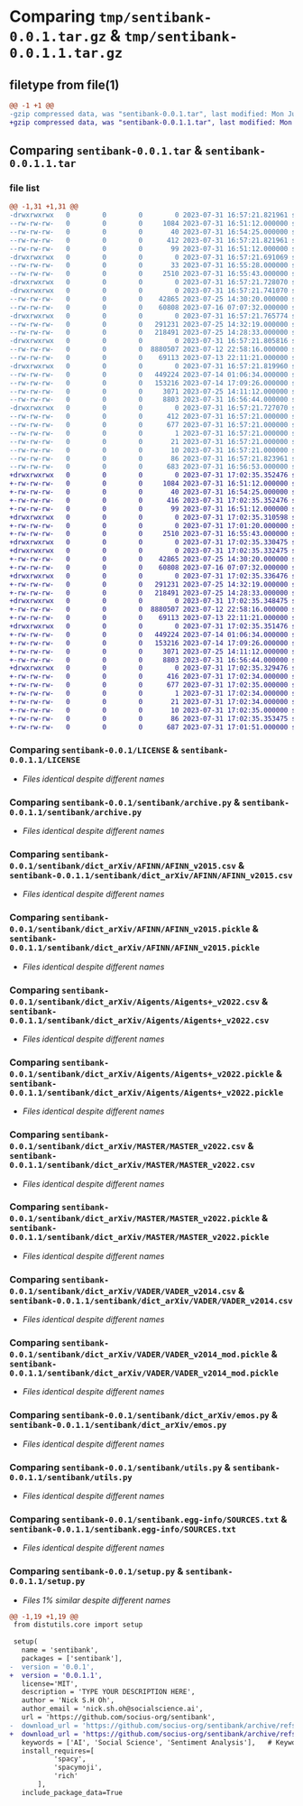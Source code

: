 # Comparing `tmp/sentibank-0.0.1.tar.gz` & `tmp/sentibank-0.0.1.1.tar.gz`

## filetype from file(1)

```diff
@@ -1 +1 @@
-gzip compressed data, was "sentibank-0.0.1.tar", last modified: Mon Jul 31 16:57:21 2023, max compression
+gzip compressed data, was "sentibank-0.0.1.1.tar", last modified: Mon Jul 31 17:02:35 2023, max compression
```

## Comparing `sentibank-0.0.1.tar` & `sentibank-0.0.1.1.tar`

### file list

```diff
@@ -1,31 +1,31 @@
-drwxrwxrwx   0        0        0        0 2023-07-31 16:57:21.821961 sentibank-0.0.1/
--rw-rw-rw-   0        0        0     1084 2023-07-31 16:51:12.000000 sentibank-0.0.1/LICENSE
--rw-rw-rw-   0        0        0       40 2023-07-31 16:54:25.000000 sentibank-0.0.1/MANIFEST.in
--rw-rw-rw-   0        0        0      412 2023-07-31 16:57:21.821961 sentibank-0.0.1/PKG-INFO
--rw-rw-rw-   0        0        0       99 2023-07-31 16:51:12.000000 sentibank-0.0.1/README.md
-drwxrwxrwx   0        0        0        0 2023-07-31 16:57:21.691069 sentibank-0.0.1/sentibank/
--rw-rw-rw-   0        0        0       33 2023-07-31 16:55:28.000000 sentibank-0.0.1/sentibank/__init__.py
--rw-rw-rw-   0        0        0     2510 2023-07-31 16:55:43.000000 sentibank-0.0.1/sentibank/archive.py
-drwxrwxrwx   0        0        0        0 2023-07-31 16:57:21.728070 sentibank-0.0.1/sentibank/dict_arXiv/
-drwxrwxrwx   0        0        0        0 2023-07-31 16:57:21.741070 sentibank-0.0.1/sentibank/dict_arXiv/AFINN/
--rw-rw-rw-   0        0        0    42865 2023-07-25 14:30:20.000000 sentibank-0.0.1/sentibank/dict_arXiv/AFINN/AFINN_v2015.csv
--rw-rw-rw-   0        0        0    60808 2023-07-16 07:07:32.000000 sentibank-0.0.1/sentibank/dict_arXiv/AFINN/AFINN_v2015.pickle
-drwxrwxrwx   0        0        0        0 2023-07-31 16:57:21.765774 sentibank-0.0.1/sentibank/dict_arXiv/Aigents/
--rw-rw-rw-   0        0        0   291231 2023-07-25 14:32:19.000000 sentibank-0.0.1/sentibank/dict_arXiv/Aigents/Aigents+_v2022.csv
--rw-rw-rw-   0        0        0   218491 2023-07-25 14:28:33.000000 sentibank-0.0.1/sentibank/dict_arXiv/Aigents/Aigents+_v2022.pickle
-drwxrwxrwx   0        0        0        0 2023-07-31 16:57:21.805816 sentibank-0.0.1/sentibank/dict_arXiv/MASTER/
--rw-rw-rw-   0        0        0  8880507 2023-07-12 22:58:16.000000 sentibank-0.0.1/sentibank/dict_arXiv/MASTER/MASTER_v2022.csv
--rw-rw-rw-   0        0        0    69113 2023-07-13 22:11:21.000000 sentibank-0.0.1/sentibank/dict_arXiv/MASTER/MASTER_v2022.pickle
-drwxrwxrwx   0        0        0        0 2023-07-31 16:57:21.819960 sentibank-0.0.1/sentibank/dict_arXiv/VADER/
--rw-rw-rw-   0        0        0   449224 2023-07-14 01:06:34.000000 sentibank-0.0.1/sentibank/dict_arXiv/VADER/VADER_v2014.csv
--rw-rw-rw-   0        0        0   153216 2023-07-14 17:09:26.000000 sentibank-0.0.1/sentibank/dict_arXiv/VADER/VADER_v2014_mod.pickle
--rw-rw-rw-   0        0        0     3071 2023-07-25 14:11:12.000000 sentibank-0.0.1/sentibank/dict_arXiv/emos.py
--rw-rw-rw-   0        0        0     8803 2023-07-31 16:56:44.000000 sentibank-0.0.1/sentibank/utils.py
-drwxrwxrwx   0        0        0        0 2023-07-31 16:57:21.727070 sentibank-0.0.1/sentibank.egg-info/
--rw-rw-rw-   0        0        0      412 2023-07-31 16:57:21.000000 sentibank-0.0.1/sentibank.egg-info/PKG-INFO
--rw-rw-rw-   0        0        0      677 2023-07-31 16:57:21.000000 sentibank-0.0.1/sentibank.egg-info/SOURCES.txt
--rw-rw-rw-   0        0        0        1 2023-07-31 16:57:21.000000 sentibank-0.0.1/sentibank.egg-info/dependency_links.txt
--rw-rw-rw-   0        0        0       21 2023-07-31 16:57:21.000000 sentibank-0.0.1/sentibank.egg-info/requires.txt
--rw-rw-rw-   0        0        0       10 2023-07-31 16:57:21.000000 sentibank-0.0.1/sentibank.egg-info/top_level.txt
--rw-rw-rw-   0        0        0       86 2023-07-31 16:57:21.823961 sentibank-0.0.1/setup.cfg
--rw-rw-rw-   0        0        0      683 2023-07-31 16:56:53.000000 sentibank-0.0.1/setup.py
+drwxrwxrwx   0        0        0        0 2023-07-31 17:02:35.352476 sentibank-0.0.1.1/
+-rw-rw-rw-   0        0        0     1084 2023-07-31 16:51:12.000000 sentibank-0.0.1.1/LICENSE
+-rw-rw-rw-   0        0        0       40 2023-07-31 16:54:25.000000 sentibank-0.0.1.1/MANIFEST.in
+-rw-rw-rw-   0        0        0      416 2023-07-31 17:02:35.352476 sentibank-0.0.1.1/PKG-INFO
+-rw-rw-rw-   0        0        0       99 2023-07-31 16:51:12.000000 sentibank-0.0.1.1/README.md
+drwxrwxrwx   0        0        0        0 2023-07-31 17:02:35.310598 sentibank-0.0.1.1/sentibank/
+-rw-rw-rw-   0        0        0        0 2023-07-31 17:01:20.000000 sentibank-0.0.1.1/sentibank/__init__.py
+-rw-rw-rw-   0        0        0     2510 2023-07-31 16:55:43.000000 sentibank-0.0.1.1/sentibank/archive.py
+drwxrwxrwx   0        0        0        0 2023-07-31 17:02:35.330475 sentibank-0.0.1.1/sentibank/dict_arXiv/
+drwxrwxrwx   0        0        0        0 2023-07-31 17:02:35.332475 sentibank-0.0.1.1/sentibank/dict_arXiv/AFINN/
+-rw-rw-rw-   0        0        0    42865 2023-07-25 14:30:20.000000 sentibank-0.0.1.1/sentibank/dict_arXiv/AFINN/AFINN_v2015.csv
+-rw-rw-rw-   0        0        0    60808 2023-07-16 07:07:32.000000 sentibank-0.0.1.1/sentibank/dict_arXiv/AFINN/AFINN_v2015.pickle
+drwxrwxrwx   0        0        0        0 2023-07-31 17:02:35.336476 sentibank-0.0.1.1/sentibank/dict_arXiv/Aigents/
+-rw-rw-rw-   0        0        0   291231 2023-07-25 14:32:19.000000 sentibank-0.0.1.1/sentibank/dict_arXiv/Aigents/Aigents+_v2022.csv
+-rw-rw-rw-   0        0        0   218491 2023-07-25 14:28:33.000000 sentibank-0.0.1.1/sentibank/dict_arXiv/Aigents/Aigents+_v2022.pickle
+drwxrwxrwx   0        0        0        0 2023-07-31 17:02:35.348475 sentibank-0.0.1.1/sentibank/dict_arXiv/MASTER/
+-rw-rw-rw-   0        0        0  8880507 2023-07-12 22:58:16.000000 sentibank-0.0.1.1/sentibank/dict_arXiv/MASTER/MASTER_v2022.csv
+-rw-rw-rw-   0        0        0    69113 2023-07-13 22:11:21.000000 sentibank-0.0.1.1/sentibank/dict_arXiv/MASTER/MASTER_v2022.pickle
+drwxrwxrwx   0        0        0        0 2023-07-31 17:02:35.351476 sentibank-0.0.1.1/sentibank/dict_arXiv/VADER/
+-rw-rw-rw-   0        0        0   449224 2023-07-14 01:06:34.000000 sentibank-0.0.1.1/sentibank/dict_arXiv/VADER/VADER_v2014.csv
+-rw-rw-rw-   0        0        0   153216 2023-07-14 17:09:26.000000 sentibank-0.0.1.1/sentibank/dict_arXiv/VADER/VADER_v2014_mod.pickle
+-rw-rw-rw-   0        0        0     3071 2023-07-25 14:11:12.000000 sentibank-0.0.1.1/sentibank/dict_arXiv/emos.py
+-rw-rw-rw-   0        0        0     8803 2023-07-31 16:56:44.000000 sentibank-0.0.1.1/sentibank/utils.py
+drwxrwxrwx   0        0        0        0 2023-07-31 17:02:35.329476 sentibank-0.0.1.1/sentibank.egg-info/
+-rw-rw-rw-   0        0        0      416 2023-07-31 17:02:34.000000 sentibank-0.0.1.1/sentibank.egg-info/PKG-INFO
+-rw-rw-rw-   0        0        0      677 2023-07-31 17:02:35.000000 sentibank-0.0.1.1/sentibank.egg-info/SOURCES.txt
+-rw-rw-rw-   0        0        0        1 2023-07-31 17:02:34.000000 sentibank-0.0.1.1/sentibank.egg-info/dependency_links.txt
+-rw-rw-rw-   0        0        0       21 2023-07-31 17:02:34.000000 sentibank-0.0.1.1/sentibank.egg-info/requires.txt
+-rw-rw-rw-   0        0        0       10 2023-07-31 17:02:35.000000 sentibank-0.0.1.1/sentibank.egg-info/top_level.txt
+-rw-rw-rw-   0        0        0       86 2023-07-31 17:02:35.353475 sentibank-0.0.1.1/setup.cfg
+-rw-rw-rw-   0        0        0      687 2023-07-31 17:01:51.000000 sentibank-0.0.1.1/setup.py
```

### Comparing `sentibank-0.0.1/LICENSE` & `sentibank-0.0.1.1/LICENSE`

 * *Files identical despite different names*

### Comparing `sentibank-0.0.1/sentibank/archive.py` & `sentibank-0.0.1.1/sentibank/archive.py`

 * *Files identical despite different names*

### Comparing `sentibank-0.0.1/sentibank/dict_arXiv/AFINN/AFINN_v2015.csv` & `sentibank-0.0.1.1/sentibank/dict_arXiv/AFINN/AFINN_v2015.csv`

 * *Files identical despite different names*

### Comparing `sentibank-0.0.1/sentibank/dict_arXiv/AFINN/AFINN_v2015.pickle` & `sentibank-0.0.1.1/sentibank/dict_arXiv/AFINN/AFINN_v2015.pickle`

 * *Files identical despite different names*

### Comparing `sentibank-0.0.1/sentibank/dict_arXiv/Aigents/Aigents+_v2022.csv` & `sentibank-0.0.1.1/sentibank/dict_arXiv/Aigents/Aigents+_v2022.csv`

 * *Files identical despite different names*

### Comparing `sentibank-0.0.1/sentibank/dict_arXiv/Aigents/Aigents+_v2022.pickle` & `sentibank-0.0.1.1/sentibank/dict_arXiv/Aigents/Aigents+_v2022.pickle`

 * *Files identical despite different names*

### Comparing `sentibank-0.0.1/sentibank/dict_arXiv/MASTER/MASTER_v2022.csv` & `sentibank-0.0.1.1/sentibank/dict_arXiv/MASTER/MASTER_v2022.csv`

 * *Files identical despite different names*

### Comparing `sentibank-0.0.1/sentibank/dict_arXiv/MASTER/MASTER_v2022.pickle` & `sentibank-0.0.1.1/sentibank/dict_arXiv/MASTER/MASTER_v2022.pickle`

 * *Files identical despite different names*

### Comparing `sentibank-0.0.1/sentibank/dict_arXiv/VADER/VADER_v2014.csv` & `sentibank-0.0.1.1/sentibank/dict_arXiv/VADER/VADER_v2014.csv`

 * *Files identical despite different names*

### Comparing `sentibank-0.0.1/sentibank/dict_arXiv/VADER/VADER_v2014_mod.pickle` & `sentibank-0.0.1.1/sentibank/dict_arXiv/VADER/VADER_v2014_mod.pickle`

 * *Files identical despite different names*

### Comparing `sentibank-0.0.1/sentibank/dict_arXiv/emos.py` & `sentibank-0.0.1.1/sentibank/dict_arXiv/emos.py`

 * *Files identical despite different names*

### Comparing `sentibank-0.0.1/sentibank/utils.py` & `sentibank-0.0.1.1/sentibank/utils.py`

 * *Files identical despite different names*

### Comparing `sentibank-0.0.1/sentibank.egg-info/SOURCES.txt` & `sentibank-0.0.1.1/sentibank.egg-info/SOURCES.txt`

 * *Files identical despite different names*

### Comparing `sentibank-0.0.1/setup.py` & `sentibank-0.0.1.1/setup.py`

 * *Files 1% similar despite different names*

```diff
@@ -1,19 +1,19 @@
 from distutils.core import setup
 
 setup(
   name = 'sentibank', 
   packages = ['sentibank'],   
-  version = '0.0.1',      
+  version = '0.0.1.1',      
   license='MIT',        
   description = 'TYPE YOUR DESCRIPTION HERE',   
   author = 'Nick S.H Oh',                   
   author_email = 'nick.sh.oh@socialscience.ai',      
   url = 'https://github.com/socius-org/sentibank',  
-  download_url = 'https://github.com/socius-org/sentibank/archive/refs/tags/0.0.1.tar.gz', 
+  download_url = 'https://github.com/socius-org/sentibank/archive/refs/tags/0.0.1.1.tar.gz', 
   keywords = ['AI', 'Social Science', 'Sentiment Analysis'],   # Keywords that define your package best
   install_requires=[
           'spacy',
           'spacymoji',
           'rich'
       ],
   include_package_data=True
```

